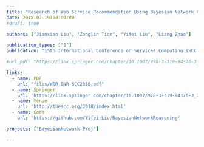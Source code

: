 ```yaml
---
title: "Research of Web Service Recommendation Using Bayesian Network Reasoning"
date: 2018-07-19T00:00:00
#draft: true

authors: ["Jianxiao Liu", "Zonglin Tian", "Yifei Liu", "Liang Zhao"]

publication_types: ["1"]
publication: "15th International Conference on Services Computing (SCC 2018), Seattle, WA. (Research Track)"

#url_pdf: "https://link.springer.com/chapter/10.1007/978-3-319-94376-3_2"

links:
  - name: PDF
    url: "files/WSR-BNR-SCC2018.pdf"
  - name: Springer
    url: 'https://link.springer.com/chapter/10.1007/978-3-319-94376-3_2'
  - name: Venue
    url: 'http://thescc.org/2018/index.html'
  - name: Code
    url: 'https://github.com/Yifei-Liu/BayesianNetworkReasoning'

projects: ["BayesianNetwork-Proj"]

---
```


